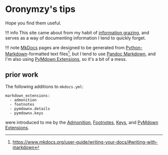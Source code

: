 # Oronymzy's tips

Hope you find them useful.

!!! info
    This site came about from my habit of [information grazing](https://en.wikipedia.org/wiki/Information_grazing), and serves as a way of documenting information I tend to quickly forget.

!!! note
    [MkDocs](https://www.mkdocs.org/) pages are designed to be generated from [Python-Markdown](https://python-markdown.github.io/)-formatted text files[^Orotips1], but I tend to use [Pandoc Markdown](http://pandoc.org/MANUAL.html#pandocs-markdown), and I'm also using [PyMdown Extensions](https://facelessuser.github.io/pymdown-extensions/), so it's a bit of a mess.

## prior work
The following additions to `mkdocs.yml`:

```
markdown_extensions:
  - admonition
  - footnotes
  - pymdownx.details
  - pymdownx.keys
```

were introduced to me by the [Admonition](https://squidfunk.github.io/mkdocs-material/extensions/admonition/#installation), [Footnotes](https://squidfunk.github.io/mkdocs-material/extensions/footnotes/#installation), [Keys](https://facelessuser.github.io/pymdown-extensions/extensions/keys/), and [PyMdown Extensions](https://squidfunk.github.io/mkdocs-material/extensions/pymdown/#installation).

[^Orotips1]: https://www.mkdocs.org/user-guide/writing-your-docs/#writing-with-markdown
